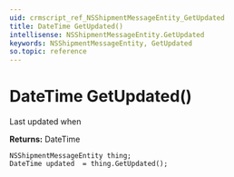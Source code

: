 ```yaml
---
uid: crmscript_ref_NSShipmentMessageEntity_GetUpdated
title: DateTime GetUpdated()
intellisense: NSShipmentMessageEntity.GetUpdated
keywords: NSShipmentMessageEntity, GetUpdated
so.topic: reference
---
```


# DateTime GetUpdated()

Last updated when

**Returns:** DateTime

```crmscript
NSShipmentMessageEntity thing;
DateTime updated  = thing.GetUpdated();
```

